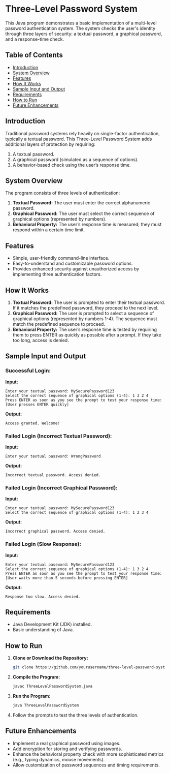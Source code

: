 # Three-Level Password System

This Java program demonstrates a basic implementation of a multi-level password authentication system. The system checks the user's identity through three layers of security: a textual password, a graphical password, and a response-time check.

## Table of Contents
- [Introduction](#introduction)
- [System Overview](#system-overview)
- [Features](#features)
- [How It Works](#how-it-works)
- [Sample Input and Output](#sample-input-and-output)
- [Requirements](#requirements)
- [How to Run](#how-to-run)
- [Future Enhancements](#future-enhancements)

## Introduction
Traditional password systems rely heavily on single-factor authentication, typically a textual password. This Three-Level Password System adds additional layers of protection by requiring:
1. A textual password.
2. A graphical password (simulated as a sequence of options).
3. A behavior-based check using the user’s response time.

## System Overview
The program consists of three levels of authentication:
1. **Textual Password:** The user must enter the correct alphanumeric password.
2. **Graphical Password:** The user must select the correct sequence of graphical options (represented by numbers).
3. **Behavioral Property:** The user’s response time is measured; they must respond within a certain time limit.

## Features
- Simple, user-friendly command-line interface.
- Easy-to-understand and customizable password options.
- Provides enhanced security against unauthorized access by implementing three authentication factors.

## How It Works
1. **Textual Password:** The user is prompted to enter their textual password. If it matches the predefined password, they proceed to the next level.
2. **Graphical Password:** The user is prompted to select a sequence of graphical options (represented by numbers 1-4). The sequence must match the predefined sequence to proceed.
3. **Behavioral Property:** The user’s response time is tested by requiring them to press ENTER as quickly as possible after a prompt. If they take too long, access is denied.

## Sample Input and Output

### Successful Login:
**Input:**
```
Enter your textual password: MySecurePassword123
Select the correct sequence of graphical options (1-4): 1 3 2 4
Press ENTER as soon as you see the prompt to test your response time: [User presses ENTER quickly]
```

**Output:**
```
Access granted. Welcome!
```

### Failed Login (Incorrect Textual Password):
**Input:**
```
Enter your textual password: WrongPassword
```

**Output:**
```
Incorrect textual password. Access denied.
```

### Failed Login (Incorrect Graphical Password):
**Input:**
```
Enter your textual password: MySecurePassword123
Select the correct sequence of graphical options (1-4): 1 2 3 4
```

**Output:**
```
Incorrect graphical password. Access denied.
```

### Failed Login (Slow Response):
**Input:**
```
Enter your textual password: MySecurePassword123
Select the correct sequence of graphical options (1-4): 1 3 2 4
Press ENTER as soon as you see the prompt to test your response time: [User waits more than 5 seconds before pressing ENTER]
```

**Output:**
```
Response too slow. Access denied.
```

## Requirements
- Java Development Kit (JDK) installed.
- Basic understanding of Java.

## How to Run
1. **Clone or Download the Repository:**
    ```bash
    git clone https://github.com/yourusername/three-level-password-system.git
    ```
2. **Compile the Program:**
    ```bash
    javac ThreeLevelPasswordSystem.java
    ```
3. **Run the Program:**
    ```bash
    java ThreeLevelPasswordSystem
    ```

4. Follow the prompts to test the three levels of authentication.

## Future Enhancements
- Implement a real graphical password using images.
- Add encryption for storing and verifying passwords.
- Enhance the behavioral property check with more sophisticated metrics (e.g., typing dynamics, mouse movements).
- Allow customization of password sequences and timing requirements.
